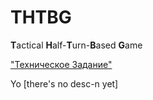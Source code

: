 # THTBG
<b>T</b>actical <b>H</b>alf-<b>T</b>urn-<b>B</b>ased <b>G</b>ame

["Техническое Задание"](TechnicalTask.md)

Yo [there's no desc-n yet]
